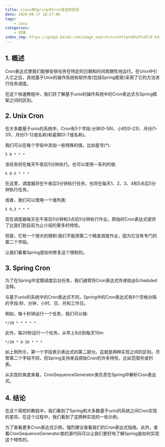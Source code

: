 ```yaml
---
title: Linux和Spring中Cron语法的区别
date: 2020-08-17 18:27:00
tags:
    - Java
categories:
    - 后端
index_img: https://gimg2.baidu.com/image_search/src=http%3A%2F%2Fi0.hdslb.com%2Fbfs%2Farticle%2F1f2abd1d67247ad82eda8069cd73c61a189b7ad1.jpg&refer=http%3A%2F%2Fi0.hdslb.com&app=2002&size=f9999,10000&q=a80&n=0&g=0n&fmt=jpeg?sec=1632028951&t=4969344ee49ff8b1b313b3ceffe1c1d5
---
```


## 1. 概述
Cron表达式使我们能够安排任务在特定的日期和时间周期性地运行。在Unix中引入它之后，其他基于Unix的操作系统和软件库(包括Spring框架)采用了它的方法进行任务调度。

在这个快速教程中，我们将了解基于unix的操作系统中的Cron表达式与Spring框架之间的区别。

## 2. Unix Cron
在大多数基于unix的系统中，Cron有5个字段:分钟(0-59)、小时(0-23)、月份(1-31)、月份(1-12或名称)和星期(0-7或名称)。

我们可以在每个字段中添加一些特殊的值，比如星号(*):

```
5 0 * * *
```

该任务将在每天午夜后5分钟执行。也可以使用一系列的值:

```
5 0-5 * * *
```

在这里，调度器将在午夜后5分钟执行任务，也将在每天1、2、3、4和5点后5分钟执行任务。

或者，我们可以使用一个值列表:

```
5 0,3 * * *
```

现在调度器每天在午夜后5分钟和3点后5分钟执行作业。原始的Cron表达式提供了比我们到目前为止介绍的更多的特性。

但是，它有一个很大的限制:我们不能用第二个精度调度作业，因为它没有专门的第二个字段。

让我们看看Spring是如何修复这个限制的。

## 3. Spring Cron

为了在Spring中定期调度后台任务，我们通常将Cron表达式传递给@Scheduled注释。

与基于unix的系统中的Cron表达式不同，Spring中的Cron表达式有6个空格分隔的字段:秒、分钟、小时、日、月和工作日。

例如，每十秒钟运行一个任务，我们可以做:

```
*/10 * * * * *
```

此外，每20秒运行一个任务，从早上8点到每天10m:

```
*/20 * 8-10 * * *
```

如上例所示，第一个字段表示表达式的第二部分。这就是两种实现之间的区别。尽管第二个字段不同，但Spring支持来自原始Cron的许多特性，比如范围号或列表。

从实现的角度来看，CronSequenceGenerator类负责在Spring中解析Cron表达式。

## 4. 结论
在这个简短的教程中，我们看到了Spring和大多数基于unix的系统之间Cron实现的差异。在这个过程中，我们看到了这两种实现的一些示例。

为了查看更多Cron表达式示例，强烈建议查看我们的Cron表达式指南。此外，查看CronSequenceGenerator类的源代码可以让我们更好地了解Spring是如何实现这个特性的。
